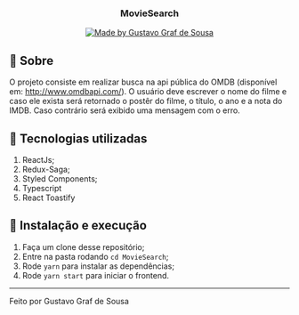 <h3 align="center">
  MovieSearch
</h3>

<p align="center">

  <a href="https://github.com/GrafSousa">
    <img alt="Made by Gustavo Graf de Sousa" src="https://img.shields.io/badge/made%20by-GustavoGrafSousa-%2304D361">
  </a>
</p>

## 🚀 Sobre

O projeto consiste em realizar busca na api pública do OMDB (disponível em: http://www.omdbapi.com/). 
O usuário deve escrever o nome do filme e caso ele exista será retornado o postêr do filme, o título, o ano e a nota do IMDB. Caso contrário será exibido uma mensagem com o erro.

## 🚀 Tecnologias utilizadas

1. ReactJs;
2. Redux-Saga;
3. Styled Components;
4. Typescript
5. React Toastify

## 🚀 Instalação e execução

1. Faça um clone desse repositório;
2. Entre na pasta rodando `cd MovieSearch`;
3. Rode `yarn` para instalar as dependências;
5. Rode `yarn start` para iniciar o frontend.


---

Feito por Gustavo Graf de Sousa 